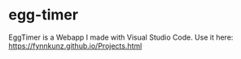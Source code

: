 # egg-timer
EggTimer is a Webapp I made with Visual Studio Code.
Use it here: https://fynnkunz.github.io/Projects.html
